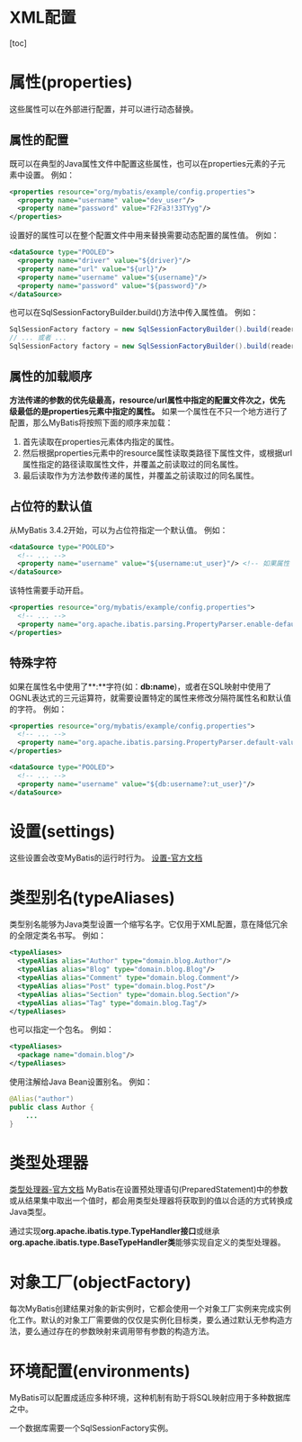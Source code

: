 # XML配置
[toc]

# 属性(properties)
这些属性可以在外部进行配置，并可以进行动态替换。

## 属性的配置
既可以在典型的Java属性文件中配置这些属性，也可以在properties元素的子元素中设置。
例如：
```xml
<properties resource="org/mybatis/example/config.properties">
  <property name="username" value="dev_user"/>
  <property name="password" value="F2Fa3!33TYyg"/>
</properties>
```
设置好的属性可以在整个配置文件中用来替换需要动态配置的属性值。
例如：
```xml
<dataSource type="POOLED">
  <property name="driver" value="${driver}"/>
  <property name="url" value="${url}"/>
  <property name="username" value="${username}"/>
  <property name="password" value="${password}"/>
</dataSource>
```
也可以在SqlSessionFactoryBuilder.build()方法中传入属性值。
例如：
```java
SqlSessionFactory factory = new SqlSessionFactoryBuilder().build(reader, props);
// ... 或者 ...
SqlSessionFactory factory = new SqlSessionFactoryBuilder().build(reader, environment, props);
```
## 属性的加载顺序
**方法传递的参数的优先级最高，resource/url属性中指定的配置文件次之，优先级最低的是properties元素中指定的属性。**
如果一个属性在不只一个地方进行了配置，那么MyBatis将按照下面的顺序来加载：
1. 首先读取在properties元素体内指定的属性。
2. 然后根据properties元素中的resource属性读取类路径下属性文件，或根据url属性指定的路径读取属性文件，并覆盖之前读取过的同名属性。
3. 最后读取作为方法参数传递的属性，并覆盖之前读取过的同名属性。

## 占位符的默认值
从MyBatis 3.4.2开始，可以为占位符指定一个默认值。
例如：
```xml
<dataSource type="POOLED">
  <!-- ... -->
  <property name="username" value="${username:ut_user}"/> <!-- 如果属性 'username' 没有被配置，'username' 属性的值将为 'ut_user' -->
</dataSource>
```
该特性需要手动开启。
```xml
<properties resource="org/mybatis/example/config.properties">
  <!-- ... -->
  <property name="org.apache.ibatis.parsing.PropertyParser.enable-default-value" value="true"/> <!-- 启用默认值特性 -->
</properties>
```

## 特殊字符
如果在属性名中使用了**:**字符(如：**db:name**)，或者在SQL映射中使用了OGNL表达式的三元运算符，就需要设置特定的属性来修改分隔符属性名和默认值的字符。
例如：
```xml
<properties resource="org/mybatis/example/config.properties">
  <!-- ... -->
  <property name="org.apache.ibatis.parsing.PropertyParser.default-value-separator" value="?:"/> <!-- 修改默认值的分隔符 -->
</properties>
```
```xml
<dataSource type="POOLED">
  <!-- ... -->
  <property name="username" value="${db:username?:ut_user}"/>
</dataSource>
```

# 设置(settings)
这些设置会改变MyBatis的运行时行为。
[设置-官方文档](https://mybatis.org/mybatis-3/zh/configuration.html#settings)

# 类型别名(typeAliases)
类型别名能够为Java类型设置一个缩写名字。它仅用于XML配置，意在降低冗余的全限定类名书写。
例如：
```xml
<typeAliases>
  <typeAlias alias="Author" type="domain.blog.Author"/>
  <typeAlias alias="Blog" type="domain.blog.Blog"/>
  <typeAlias alias="Comment" type="domain.blog.Comment"/>
  <typeAlias alias="Post" type="domain.blog.Post"/>
  <typeAlias alias="Section" type="domain.blog.Section"/>
  <typeAlias alias="Tag" type="domain.blog.Tag"/>
</typeAliases>
```
也可以指定一个包名。
例如：
```xml
<typeAliases>
  <package name="domain.blog"/>
</typeAliases>
```
使用注解给Java Bean设置别名。
例如：
```java
@Alias("author")
public class Author {
    ...
}
```

# 类型处理器
[类型处理器-官方文档](https://mybatis.org/mybatis-3/zh/configuration.html#typeHandlers)
MyBatis在设置预处理语句(PreparedStatement)中的参数或从结果集中取出一个值时，都会用类型处理器将获取到的值以合适的方式转换成Java类型。

通过实现**org.apache.ibatis.type.TypeHandler接口**或继承**org.apache.ibatis.type.BaseTypeHandler类**能够实现自定义的类型处理器。

# 对象工厂(objectFactory)
每次MyBatis创建结果对象的新实例时，它都会使用一个对象工厂实例来完成实例化工作。默认的对象工厂需要做的仅仅是实例化目标类，要么通过默认无参构造方法，要么通过存在的参数映射来调用带有参数的构造方法。

# 环境配置(environments)
MyBatis可以配置成适应多种环境，这种机制有助于将SQL映射应用于多种数据库之中。

一个数据库需要一个SqlSessionFactory实例。


